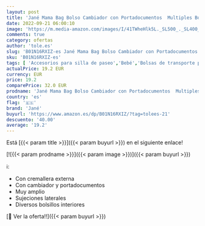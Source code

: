 ```yaml
---
layout: post
title: 'Jané Mama Bag Bolso Cambiador con Portadocumentos  Multiples Bolsillos  Universal  Color Terrain'
date: 2022-09-21 06:00:10
image: 'https://m.media-amazon.com/images/I/41TWheHlk5L._SL500_._SL400_.jpg'
comments: true
category: ofertas
author: 'tole.es'
slug: 'B01N16RXIZ-es Jané Mama Bag Bolso Cambiador con Portadocumentos...'
sku: 'B01N16RXIZ-es'
tags: [ 'Accesorios para silla de paseo','Bebé','Bolsas de transporte para silla de paseo','Carritos, sillas de paseo y accesorios','jané','🇪🇸', ]
actualPrice: 19.2 EUR
currency: EUR
price: 19.2
comparePrice: 32.0 EUR
prodname: 'Jané Mama Bag Bolso Cambiador con Portadocumentos  Multiples Bolsillos  Universal  Color Terrain'
country: 'es'
flag: '🇪🇸'
brand: 'Jané'
buyurl: 'https://www.amazon.es/dp/B01N16RXIZ/?tag=tolees-21'
descuento: '40.00'
average: '19.2'
---
```


Está [{{< param title >}}]({{< param buyurl >}}) en el siguiente enlace!

[![{{< param prodname >}}]({{< param image >}})]({{< param buyurl >}})

ℹ️:

- Con cremallera externa
- Con cambiador y portadocumentos
- Muy amplio
- Sujeciones laterales
- Diversos bolsillos interiores

[🛒 Ver la oferta!!]({{< param buyurl >}})

